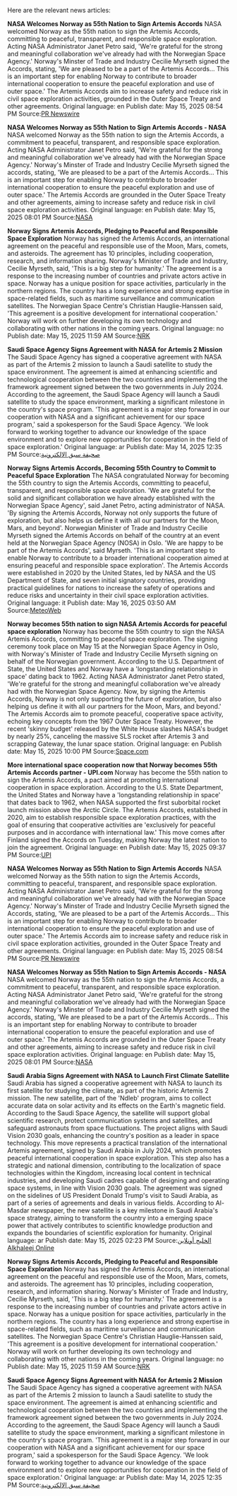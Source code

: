 Here are the relevant news articles:

**NASA Welcomes Norway as 55th Nation to Sign Artemis Accords**
NASA welcomed Norway as the 55th nation to sign the Artemis Accords, committing to peaceful, transparent, and responsible space exploration. Acting NASA Administrator Janet Petro said, 'We're grateful for the strong and meaningful collaboration we've already had with the Norwegian Space Agency.' Norway's Minster of Trade and Industry Cecilie Myrseth signed the Accords, stating, 'We are pleased to be a part of the Artemis Accords... This is an important step for enabling Norway to contribute to broader international cooperation to ensure the peaceful exploration and use of outer space.' The Artemis Accords aim to increase safety and reduce risk in civil space exploration activities, grounded in the Outer Space Treaty and other agreements.
Original language: en
Publish date: May 15, 2025 08:54 PM
Source:[PR Newswire](https://www.prnewswire.com/news-releases/nasa-welcomes-norway-as-55th-nation-to-sign-artemis-accords-302457217.html)

**NASA Welcomes Norway as 55th Nation to Sign Artemis Accords - NASA**
NASA welcomed Norway as the 55th nation to sign the Artemis Accords, a commitment to peaceful, transparent, and responsible space exploration. Acting NASA Administrator Janet Petro said, 'We're grateful for the strong and meaningful collaboration we've already had with the Norwegian Space Agency.' Norway's Minster of Trade and Industry Cecilie Myrseth signed the accords, stating, 'We are pleased to be a part of the Artemis Accords... This is an important step for enabling Norway to contribute to broader international cooperation to ensure the peaceful exploration and use of outer space.' The Artemis Accords are grounded in the Outer Space Treaty and other agreements, aiming to increase safety and reduce risk in civil space exploration activities.
Original language: en
Publish date: May 15, 2025 08:01 PM
Source:[NASA](https://www.nasa.gov/news-release/nasa-welcomes-norway-as-55th-nation-to-sign-artemis-accords/)

**Norway Signs Artemis Accords, Pledging to Peaceful and Responsible Space Exploration**
Norway has signed the Artemis Accords, an international agreement on the peaceful and responsible use of the Moon, Mars, comets, and asteroids. The agreement has 10 principles, including cooperation, research, and information sharing. Norway's Minister of Trade and Industry, Cecilie Myrseth, said, 'This is a big step for humanity.' The agreement is a response to the increasing number of countries and private actors active in space. Norway has a unique position for space activities, particularly in the northern regions. The country has a long experience and strong expertise in space-related fields, such as maritime surveillance and communication satellites. The Norwegian Space Centre's Christian Hauglie-Hanssen said, 'This agreement is a positive development for international cooperation.' Norway will work on further developing its own technology and collaborating with other nations in the coming years.
Original language: no
Publish date: May 15, 2025 11:59 AM
Source:[NRK](https://www.nrk.no/nordland/artemis-accords_-norge-signerer-avtale-om-bruk-av-manen_-mars_-kometer-og-asteroider-1.17417165)

**Saudi Space Agency Signs Agreement with NASA for Artemis 2 Mission**
The Saudi Space Agency has signed a cooperative agreement with NASA as part of the Artemis 2 mission to launch a Saudi satellite to study the space environment. The agreement is aimed at enhancing scientific and technological cooperation between the two countries and implementing the framework agreement signed between the two governments in July 2024. According to the agreement, the Saudi Space Agency will launch a Saudi satellite to study the space environment, marking a significant milestone in the country's space program. 'This agreement is a major step forward in our cooperation with NASA and a significant achievement for our space program,' said a spokesperson for the Saudi Space Agency. 'We look forward to working together to advance our knowledge of the space environment and to explore new opportunities for cooperation in the field of space exploration.' 
Original language: ar
Publish date: May 14, 2025 12:35 PM
Source:[صحيفة سبق الالكترونية](https://sabq.org/saudia/9hcy9n5jsk)

**Norway Signs Artemis Accords, Becoming 55th Country to Commit to Peaceful Space Exploration**
The NASA congratulated Norway for becoming the 55th country to sign the Artemis Accords, committing to peaceful, transparent, and responsible space exploration. 'We are grateful for the solid and significant collaboration we have already established with the Norwegian Space Agency', said Janet Petro, acting administrator of NASA. 'By signing the Artemis Accords, Norway not only supports the future of exploration, but also helps us define it with all our partners for the Moon, Mars, and beyond'. Norwegian Minister of Trade and Industry Cecilie Myrseth signed the Artemis Accords on behalf of the country at an event held at the Norwegian Space Agency (NOSA) in Oslo. 'We are happy to be part of the Artemis Accords', said Myrseth. 'This is an important step to enable Norway to contribute to a broader international cooperation aimed at ensuring peaceful and responsible space exploration'. The Artemis Accords were established in 2020 by the United States, led by NASA and the US Department of State, and seven initial signatory countries, providing practical guidelines for nations to increase the safety of operations and reduce risks and uncertainty in their civil space exploration activities.
Original language: it
Publish date: May 16, 2025 03:50 AM
Source:[MeteoWeb](https://www.meteoweb.eu/2025/05/spazio-norvegia-firma-accordi-artemis/1001791433/)

**Norway becomes 55th nation to sign NASA Artemis Accords for peaceful space exploration**
Norway has become the 55th country to sign the NASA Artemis Accords, committing to peaceful space exploration. The signing ceremony took place on May 15 at the Norwegian Space Agency in Oslo, with Norway's Minister of Trade and Industry Cecilie Myrseth signing on behalf of the Norwegian government. According to the U.S. Department of State, the United States and Norway have a 'longstanding relationship in space' dating back to 1962. Acting NASA Administrator Janet Petro stated, 'We're grateful for the strong and meaningful collaboration we've already had with the Norwegian Space Agency. Now, by signing the Artemis Accords, Norway is not only supporting the future of exploration, but also helping us define it with all our partners for the Moon, Mars, and beyond.' The Artemis Accords aim to promote peaceful, cooperative space activity, echoing key concepts from the 1967 Outer Space Treaty. However, the recent 'skinny budget' released by the White House slashes NASA's budget by nearly 25%, canceling the massive SLS rocket after Artemis 3 and scrapping Gateway, the lunar space station.
Original language: en
Publish date: May 15, 2025 10:00 PM
Source:[Space.com](https://www.space.com/space-exploration/artemis/norway-becomes-55th-nation-to-sign-nasa-artemis-accords-for-peaceful-space-exploration)

**More international space cooperation now that Norway becomes 55th Artemis Accords partner - UPI.com**
Norway has become the 55th nation to sign the Artemis Accords, a pact aimed at promoting international cooperation in space exploration. According to the U.S. State Department, the United States and Norway have a 'longstanding relationship in space' that dates back to 1962, when NASA supported the first suborbital rocket launch mission above the Arctic Circle. The Artemis Accords, established in 2020, aim to establish responsible space exploration practices, with the goal of ensuring that cooperative activities are 'exclusively for peaceful purposes and in accordance with international law.' This move comes after Finland signed the Accords on Tuesday, making Norway the latest nation to join the agreement.
Original language: en
Publish date: May 15, 2025 09:37 PM
Source:[UPI](https://www.upi.com/Science_News/2025/05/15/norway-55-artemis-accord-parner/2701747342313/)

**NASA Welcomes Norway as 55th Nation to Sign Artemis Accords**
NASA welcomed Norway as the 55th nation to sign the Artemis Accords, committing to peaceful, transparent, and responsible space exploration. Acting NASA Administrator Janet Petro said, 'We're grateful for the strong and meaningful collaboration we've already had with the Norwegian Space Agency.' Norway's Minster of Trade and Industry Cecilie Myrseth signed the Accords, stating, 'We are pleased to be a part of the Artemis Accords... This is an important step for enabling Norway to contribute to broader international cooperation to ensure the peaceful exploration and use of outer space.' The Artemis Accords aim to increase safety and reduce risk in civil space exploration activities, grounded in the Outer Space Treaty and other agreements.
Original language: en
Publish date: May 15, 2025 08:54 PM
Source:[PR Newswire](https://www.prnewswire.com/news-releases/nasa-welcomes-norway-as-55th-nation-to-sign-artemis-accords-302457217.html)

**NASA Welcomes Norway as 55th Nation to Sign Artemis Accords - NASA**
NASA welcomed Norway as the 55th nation to sign the Artemis Accords, a commitment to peaceful, transparent, and responsible space exploration. Acting NASA Administrator Janet Petro said, 'We're grateful for the strong and meaningful collaboration we've already had with the Norwegian Space Agency.' Norway's Minster of Trade and Industry Cecilie Myrseth signed the accords, stating, 'We are pleased to be a part of the Artemis Accords... This is an important step for enabling Norway to contribute to broader international cooperation to ensure the peaceful exploration and use of outer space.' The Artemis Accords are grounded in the Outer Space Treaty and other agreements, aiming to increase safety and reduce risk in civil space exploration activities.
Original language: en
Publish date: May 15, 2025 08:01 PM
Source:[NASA](https://www.nasa.gov/news-release/nasa-welcomes-norway-as-55th-nation-to-sign-artemis-accords/)

**Saudi Arabia Signs Agreement with NASA to Launch First Climate Satellite**
Saudi Arabia has signed a cooperative agreement with NASA to launch its first satellite for studying the climate, as part of the historic Artemis 2 mission. The new satellite, part of the 'Ndleb' program, aims to collect accurate data on solar activity and its effects on the Earth's magnetic field. According to the Saudi Space Agency, the satellite will support global scientific research, protect communication systems and satellites, and safeguard astronauts from space fluctuations. The project aligns with Saudi Vision 2030 goals, enhancing the country's position as a leader in space technology. This move represents a practical translation of the international Artemis agreement, signed by Saudi Arabia in July 2024, which promotes peaceful international cooperation in space exploration. This step also has a strategic and national dimension, contributing to the localization of space technologies within the Kingdom, increasing local content in technical industries, and developing Saudi cadres capable of designing and operating space systems, in line with Vision 2030 goals. The agreement was signed on the sidelines of US President Donald Trump's visit to Saudi Arabia, as part of a series of agreements and deals in various fields. According to Al-Masdar newspaper, the new satellite is a key milestone in Saudi Arabia's space strategy, aiming to transform the country into a emerging space power that actively contributes to scientific knowledge production and expands the boundaries of scientific exploration for humanity.
Original language: ar
Publish date: May 15, 2025 02:23 PM
Source:[الخليج أونلاين Alkhaleej Online](https://www.alkhaleejonline.net/%D8%B9%D9%84%D9%88%D9%85-%D9%88%D8%AA%D9%83%D9%86%D9%88%D9%84%D9%88%D8%AC%D9%8A%D8%A7/%D8%A7%D9%84%D8%B3%D8%B9%D9%88%D8%AF%D9%8A%D8%A9-%D8%AA%D9%88%D9%82%D8%B9-%D8%A7%D8%AA%D9%81%D8%A7%D9%82%D9%8A%D8%A9-%D9%85%D8%B9-%D9%86%D8%A7%D8%B3%D8%A7-%D9%84%D8%A7%D8%B7%D9%84%D8%A7%D9%82-%D8%A3%D9%88%D9%84-%D9%82%D9%85%D8%B1-%D8%B5%D9%86%D8%A7%D8%B9%D9%8A-%D9%84%D8%AF%D8%B1%D8%A7%D8%B3%D8%A9-%D8%A7%D9%84%D9%85%D9%86%D8%A7%D8%AE)

**Norway Signs Artemis Accords, Pledging to Peaceful and Responsible Space Exploration**
Norway has signed the Artemis Accords, an international agreement on the peaceful and responsible use of the Moon, Mars, comets, and asteroids. The agreement has 10 principles, including cooperation, research, and information sharing. Norway's Minister of Trade and Industry, Cecilie Myrseth, said, 'This is a big step for humanity.' The agreement is a response to the increasing number of countries and private actors active in space. Norway has a unique position for space activities, particularly in the northern regions. The country has a long experience and strong expertise in space-related fields, such as maritime surveillance and communication satellites. The Norwegian Space Centre's Christian Hauglie-Hanssen said, 'This agreement is a positive development for international cooperation.' Norway will work on further developing its own technology and collaborating with other nations in the coming years.
Original language: no
Publish date: May 15, 2025 11:59 AM
Source:[NRK](https://www.nrk.no/nordland/artemis-accords_-norge-signerer-avtale-om-bruk-av-manen_-mars_-kometer-og-asteroider-1.17417165)

**Saudi Space Agency Signs Agreement with NASA for Artemis 2 Mission**
The Saudi Space Agency has signed a cooperative agreement with NASA as part of the Artemis 2 mission to launch a Saudi satellite to study the space environment. The agreement is aimed at enhancing scientific and technological cooperation between the two countries and implementing the framework agreement signed between the two governments in July 2024. According to the agreement, the Saudi Space Agency will launch a Saudi satellite to study the space environment, marking a significant milestone in the country's space program. 'This agreement is a major step forward in our cooperation with NASA and a significant achievement for our space program,' said a spokesperson for the Saudi Space Agency. 'We look forward to working together to advance our knowledge of the space environment and to explore new opportunities for cooperation in the field of space exploration.' 
Original language: ar
Publish date: May 14, 2025 12:35 PM
Source:[صحيفة سبق الالكترونية](https://sabq.org/saudia/9hcy9n5jsk)

